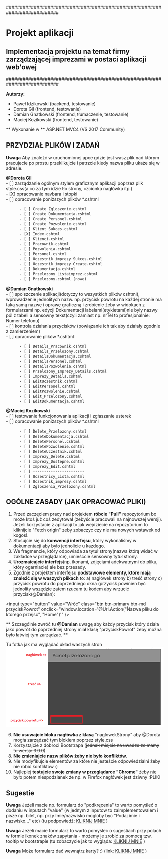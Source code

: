 ###########################################################################

# Projekt aplikacji 
## Implementacja projektu na temat firmy zarządzającej imprezami w postaci aplikacji web'owej

###########################################################################

**Autorzy:**
* Paweł Idzikowski (backend, testowanie)
* Dorota Gil (frontend, testowanie)
* Damian Gnatkowski (frontend, tłumaczenie, testowanie)
* Maciej Kozikowski (frontend, testowanie)

** Wykonanie w ** ASP.NET MVC4 (VS 2017 Community)

## PRZYDZIAŁ PLIKÓW I ZADAŃ

**Uwaga** Aby znaleźć w uruchomionej apce gdzie jest wasz plik nad którym pracujecie po prostu przeklikujcie i patrzcie kiedy nazwa pliku ukaże się w adresie.

**@Dorota Gil** \
        - [ ] zarządzanie ogólnym stylem graficznym aplikacji poprzez plik style.css(a co za tym idzie tło strony, czcionka nagłówka itp.) <br/>
	- [X] opracowanie navbara i stopki <br/>
	- [ ] opracowanie poniższych plików *.cshtml  <br/>
	
		  - [ ] Create_Zgloszenie.cshtml  
		  - [ ] Create_Dokumentacja.cshtml 
		  - [ ] Create_Personel.cshtml 
		  - [ ] Create_Pozwolenie.cshtml 
		  - [ ] Klient_Sukces.cshtml 
		  - [X] Index.cshtml 
		  - [ ] Klienci.cshtml   
		  - [ ] Pracownik.cshtml  
		  - [ ] Pozwolenia.cshtml  
		  - [ ] Personel.cshtml 
		  - [ ] Uczestnik_imprezy_Sukces.cshtml  
		  - [ ] Uczestnik_imprezy_Create.cshtml   
		  - [ ] Dokumentacja.cshtml   
		  - [ ] Przelozony_Listaimprez.cshtml 
		  - [ ] Przelozony.cshtml (nowe)
		  
**@Damian Gnatkowski** \
        - [ ] spolszczenie aplikacji(dotyczy to wszystkich plików cshtml), wprowadzenie jednolitych nazw. np. przycisk powrotu na każdej stronie ma taką samą nazwę i oprawę graficzną i zrobienie żeby w widokach z formularzami np. edycji Dokumentacji labelami(etykietami)nie były nazwy pól z tabeli a sensowny tekst(czyli zamiast np. nrTel to profesjonalnie: Numer telefonu) <br/>
	- [ ] kontrola działania przycisków (powiązanie ich tak aby działały zgodnie z zamierzeniem) <br/>
	- [ ] opracowanie plików *.cshtml <br/>
		
		  - [ ] Details_Pracownik.cshtml 
		  - [ ] Details_Przelozony.cshtml 
		  - [ ] DetailsDokumentacja.cshtml  
		  - [ ] DetailsPersonel.cshtml 
		  - [ ] DetailsPozwolenia.cshtml  
		  - [ ] Przelozony_Imprezy_Details.cshtml  
		  - [ ] Imprezy_Details.cshtml 
		  - [ ] EditUczestnik.cshtml 
		  - [ ] EditPersonel.cshtml 
		  - [ ] EditPozwolenie.cshtml 
		  - [ ] Edit_Przelozony.cshtml 
		  - [ ] EditDokumentacja.cshtml 

**@Maciej Kozikowski** \
        - [ ] testowanie funkcjonowania aplikacji i zgłaszanie usterek <br/>
	- [ ] opracowanie poniższych plików *.cshtml  <br/>
		
		  - [ ] Delete_Przelozony.cshtml   
		  - [ ] DeleteDokumentacja.cshtml 
		  - [ ] DeletePersonel.cshtml 
		  - [ ] DeletePozwolenie.cshtml 
		  - [ ] DeleteUczestnik.cshtml 
		  - [ ] Imprezy_Delete.cshtml 
		  - [ ] Imprezy_Dostepne.cshtml 
		  - [ ] Imprezy_Edit.cshtml 
		  - [ ] -----------------------
		  - [ ] Uczestnicy_Lista.cshtml
		  - [ ] Uczestnik_imprezy.cshtml 
		  - [ ] Zgloszenia_Przelozony.cshtml 


## OGÓLNE ZASADY (JAK OPRACOWAĆ PLIKI)

1. Przed zaczęciem pracy nad projektem **róbcie "Pull"** repozytorium bo może ktoś już coś zedytował (żebyście pracowali na najnowszej wersji). Jeżeli korzystacie z aplikacji to jak wejdziecie na repozytorium to kliknijcie "Fetch origin" zeby zobaczyc czy nie ma nowych wstawek od kogos!.
2. Stosujcie się do **konwencji interfejsu**, który wykonaliśmy w dokumentacji aby było jednolicie u każdego.
3. We fragmencie, który odpowiada za tytuł strony(nazwa którą widać w zakładce w przeglądarce), umieśćcie sensowny tytuł strony.
4. **Urozmaicajcie interfejs**(np. ikonami, zdjęciami adekwatnymi do pliku, który ogarniacie) ale bez przesady.
5. Zgodnie z projektem interfejsu **podstawowe elementy, które mają znaleźć się w waszych plikach** to:
a) nagłówek strony
b) treść strony
c) przycisk powrotu do poprzedniego okna (przycisk powinien być jednolity wszędzie zatem rzucam tu kodem
aby wrzucić przycisk(@Damian): 

<input type="button" value="Wróć" class="btn btn-primary btn-md przyciskPowrot" onclick="window.location='@Url.Action("Nazwa pliku do ktorego przejsc", "Home")'" />

** Szczególnie zwróć tu **@Damian** uwagę aby każdy przycisk który działa jako powrót do poprzedniej strony miał klasę "przyciskPowrot" żeby można było łatwiej tym zarządzać. **

Tu fotka jak ma wyglądać układ waszych stron
![Error](https://github.com/trolit/inzOpr_Aplikacja/blob/master/images/example.PNG)

6. **Nie usuwajcie bloku nagłówka z klasą** "naglowekStrony" aby @Dorota mogła zarządzać tym blokiem poprzez style.css
7. Korzystajcie z dobroci Bootstrapa (~~jednak miejcie na uwadze ze mamy tu wersje 3.0.0~~)
8. **Nie zmieniajcie nazw plików żeby nie było konfliktów**.
9. Nie modyfikujcie elementów za które nie jesteście odpowiedzialni żeby nie robić konfliktów :)
10. Najlepiej **testujcie swoje zmiany w przeglądarce "Chrome"** żeby nie było potem niespodzianek że np. w Firefox nagłówek jest dziwny :PLIKI


## Sugestie 

**Uwaga** Jeżeli macie np. formularz do "podkręcenia" to warto pomyśleć o dodaniu w inputach "value" (w jednym z inputow to zaimplementowalem i pisze np. bilet, np. przy Imie/nazwisko mogloby byc "Podaj imie i nazwisko..." etc) 
(tu podpowiedź: [KLIKNIJ MNIE](https://stackoverflow.com/questions/6062528/html-editorfor-set-default-value) ) 

**Uwaga** Jeżeli macie formularz to warto pomyśleć o sugestiach przy polach w formie ikonek znaków zapytania  - możemy je zrobić za pomocą tzw. tooltip w bootstrapie
(tu zobaczycie jak to wygląda: [KLIKNIJ MNIE](https://www.w3schools.com/bootstrap/bootstrap_tooltip.asp) ) 

**Uwaga** Może formularz dać wewnątrz karty? :) (link: [KLIKNIJ MNIE](https://getbootstrap.com/docs/4.0/components/card/) ) 
